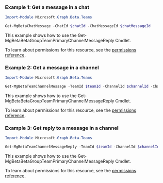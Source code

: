 ### Example 1: Get a message in a chat

```powershellImport-Module Microsoft.Graph.Beta.Teams

Get-MgBetaChatMessage -ChatId $chatId -ChatMessageId $chatMessageId
```
This example shows how to use the Get-MgBetaBetaGroupTeamPrimaryChannelMessageReply Cmdlet.
To learn about permissions for this resource, see the [permissions reference](/graph/permissions-reference).

### Example 2: Get a message in a channel

```powershellImport-Module Microsoft.Graph.Beta.Teams

Get-MgBetaTeamChannelMessage -TeamId $teamId -ChannelId $channelId -ChatMessageId $chatMessageId
```
This example shows how to use the Get-MgBetaBetaGroupTeamPrimaryChannelMessageReply Cmdlet.
To learn about permissions for this resource, see the [permissions reference](/graph/permissions-reference).

### Example 3: Get reply to a message in a channel

```powershellImport-Module Microsoft.Graph.Beta.Teams

Get-MgBetaTeamChannelMessageReply -TeamId $teamId -ChannelId $channelId -ChatMessageId $chatMessageId -ChatMessageId1 $chatMessageId1
```
This example shows how to use the Get-MgBetaBetaGroupTeamPrimaryChannelMessageReply Cmdlet.
To learn about permissions for this resource, see the [permissions reference](/graph/permissions-reference).

